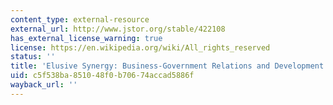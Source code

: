 ```yaml
---
content_type: external-resource
external_url: http://www.jstor.org/stable/422108
has_external_license_warning: true
license: https://en.wikipedia.org/wiki/All_rights_reserved
status: ''
title: 'Elusive Synergy: Business-Government Relations and Development'
uid: c5f538ba-8510-48f0-b706-74accad5886f
wayback_url: ''
---
```

